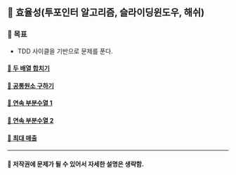 ## 🦄 효율성(투포인터 알고리즘, 슬라이딩윈도우, 해쉬)

### 🎈 목표
- TDD 사이클을 기반으로 문제를 푼다.

#### [🤔 두 배열 합치기](https://github.com/saseungmin/daily_coding_dojo/tree/master/inflearn_algorism/section5/solution1)
#### [🤔 공통원소 구하기](https://github.com/saseungmin/daily_coding_dojo/tree/master/inflearn_algorism/section5/solution2)
#### [🤔 연속 부분수열 1](https://github.com/saseungmin/daily_coding_dojo/tree/master/inflearn_algorism/section5/solution3)
#### [🤔 연속 부분수열 2](https://github.com/saseungmin/daily_coding_dojo/tree/master/inflearn_algorism/section5/solution4)
#### [🤔 최대 매출](https://github.com/saseungmin/daily_coding_dojo/tree/master/inflearn_algorism/section5/solution5)

----

#### 📌 저작권에 문제가 될 수 있어서 자세한 설명은 생략함.
